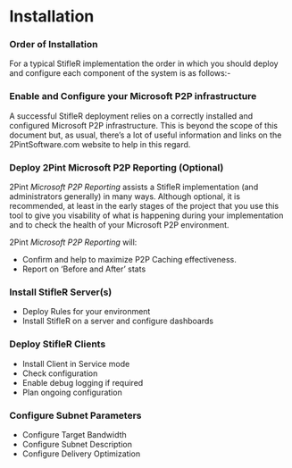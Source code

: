 # Installation

### Order of Installation

For a typical StifleR implementation the order in which you should deploy and configure each component of the system is as follows:-

### **Enable and Configure your Microsoft P2P infrastructure**

A successful StifleR deployment relies on a correctly installed and configured Microsoft P2P infrastructure. This is beyond the scope of this document but, as usual, there’s a lot of useful information and links on the 2PintSoftware.com website to help in this regard.

### **Deploy 2Pint Microsoft P2P Reporting \(Optional\)**

2Pint _Microsoft P2P Reporting_ assists a StifleR implementation \(and administrators generally\) in many ways. Although optional, it is recommended, at least in the early stages of the project that you use this tool to give you visability of what is happening during your implementation and to check the health of your Microsoft P2P environment.

2Pint _Microsoft P2P Reporting_ will:

* Confirm and help to maximize P2P Caching effectiveness.
* Report on ‘Before and After’ stats

### **Install StifleR Server\(s\)**

* Deploy Rules for your environment
* Install StifleR on a server and configure dashboards

### **Deploy StifleR Clients**

* Install Client in Service mode
* Check configuration
* Enable debug logging if required
* Plan ongoing configuration

### **Configure Subnet Parameters**

* Configure Target Bandwidth
* Configure Subnet Description
* Configure Delivery Optimization

